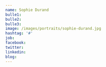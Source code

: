 ```yaml
---
name: Sophie Durand
bulle1: 
bulle2: 
bulle3: 
image: /images/portraits/sophie-durand.jpg
hashtag: '#'
job: 
facebook: 
twitter: 
linkedin: 
blog: 
---
```

